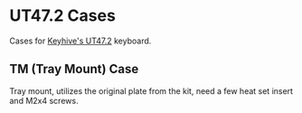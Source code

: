 # UT47.2 Cases

Cases for [Keyhive's UT47.2](https://keyhive.xyz/shop/ut472-kit) keyboard.

## TM (Tray Mount) Case

Tray mount, utilizes the original plate from the kit, need a few heat set insert and M2x4 screws.
